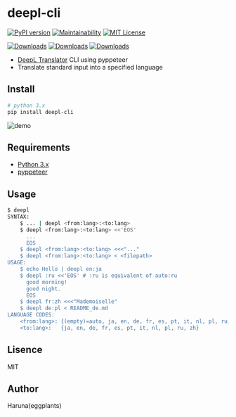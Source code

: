 # deepl-cli

[![PyPI version](https://badge.fury.io/py/deepl-cli.svg)](https://badge.fury.io/py/deepl-cli) [![Maintainability](https://api.codeclimate.com/v1/badges/a56630914df8538ca93b/maintainability)](https://codeclimate.com/github/eggplants/deepl-cli/maintainability) [![MIT License](http://img.shields.io/badge/license-MIT-blue.svg?style=flat)](LICENSE)

[![Downloads](https://pepy.tech/badge/deepl-cli)](https://pepy.tech/project/deepl-cli) [![Downloads](https://pepy.tech/badge/deepl-cli/month)](https://pepy.tech/project/deepl-cli/month) [![Downloads](https://pepy.tech/badge/deepl-cli/week)](https://pepy.tech/project/deepl-cli/week)

- [DeepL Translator](https://www.deepl.com/translator) CLI using pyppeteer
- Translate standard input into a specified language

## Install

```bash
# python 3.x
pip install deepl-cli
```

![demo](https://i.imgur.com/mGbwqO7.png)

## Requirements

- [Python 3.x](https://www.python.org/ftp/python/)
- [pyppeteer](https://github.com/pyppeteer/pyppeteer)

## Usage

```bash
$ deepl
SYNTAX:
    $ ... | deepl <from:lang>:<to:lang>
    $ deepl <from:lang>:<to:lang> <<'EOS'
      ...
      EOS
    $ deepl <from:lang>:<to:lang> <<<"..."
    $ deepl <from:lang>:<to:lang> < <filepath>
USAGE:
    $ echo Hello | deepl en:ja
    $ deepl :ru <<'EOS' # :ru is equivalent of auto:ru
      good morning!
      good night.
      EOS
    $ deepl fr:zh <<<"Mademoiselle"
    $ deepl de:pl < README_de.md
LANGUAGE CODES:
    <from:lang>: {(empty)=auto, ja, en, de, fr, es, pt, it, nl, pl, ru, zh}
    <to:lang>:   {ja, en, de, fr, es, pt, it, nl, pl, ru, zh}
```

## Lisence

MIT

## Author

Haruna(eggplants)
